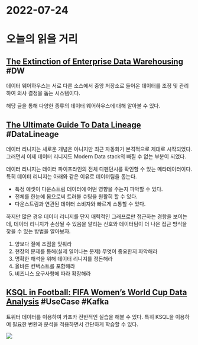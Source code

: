 # 2022-07-24

# 오늘의 읽을 거리

## [The Extinction of Enterprise Data Warehousing](https://piethein.medium.com/the-extinction-of-enterprise-data-warehousing-570b0034f47f) #DW

데이터 웨어하우스는 서로 다른 소스에서 중앙 저장소로 들어온 데이터를 조정 및 관리하여 의사 결정을 돕는 시스템이다.

해당 글을 통해 다양한 종류의 데이터 웨어하우스에 대해 알아볼 수 있다.

## [The Ultimate Guide To Data Lineage](https://www.montecarlodata.com/blog-data-lineage/) #DataLineage

데이터 리니지는 새로운 개념은 아니지만 최근 자동화가 본격적으로 제대로 시작되었다. 그러면서 이제 데이터 리니지도 Modern Data stack의 빠질 수 없는 부분이 되었다.

데이터 리니지는 데이터 파이프라인의 전체 디펜던시를 확인할 수 있는 메타데이터이다. 특히 데이터 리니지는 아래와 같은 이유로 데이터팀을 돕는다.
- 특정 에셋이 다운스트림 데이터에 어떤 영향을 주는지 파악할 수 있다.
- 전체를 한눈에 봄으로써 트러블 슈팅을 원활히 할 수 있다.
- 다운스트림과 연관된 데이터 소비자와 빠르게 소통할 수 있다.

하지만 많은 경우 데이터 리니지를 단지 매력적인 그래프로만 접근하는 경향을 보이는데, 데이터 리니지가 손상될 수 있음을 알리는 신호와 데이터팀이 더 나은 접근 방식을 찾을 수 있는 방법을 알아보자.
1. 양보다 질에 초점을 맞춰라
2. 현장의 문제를 통해(실제 일어나는 문제) 무엇이 중요한지 파악해라
3. 명확한 해석을 위해 데이터 리니지를 정돈해라
4. 올바른 컨택스트를 포함해라
5. 비즈니스 요구사항에 따라 확장해라


## [KSQL in Football: FIFA Women’s World Cup Data Analysis](https://www.confluent.io/blog/ksql-in-football-fifa-womens-world-cup-data-analysis/) #UseCase #Kafka

트위터 데이터를 이용하여 카프카 전반적인 실습을 해볼 수 있다. 특히 KSQL을 이용하여 필요한 변환과 분석을 적용하면서 간단하게 학습할 수 있다.

<img src="https://cdn.confluent.io/wp-content/uploads/Data_Apache_Kafka_KSQL_Connect_Google-e1562087580830.png"/>
